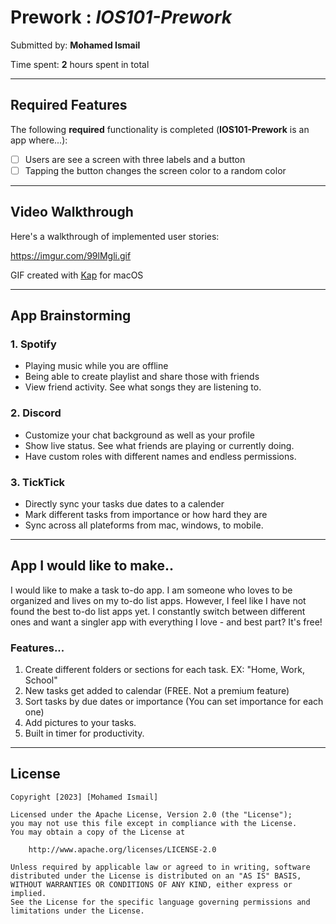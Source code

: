 # Prework : *IOS101-Prework*

Submitted by: **Mohamed Ismail**

Time spent: **2** hours spent in total

---
## Required Features

The following **required** functionality is completed (**IOS101-Prework** is an app where...):

- [ ] Users are see a screen with three labels and a button
- [ ] Tapping the button changes the screen color to a random color
 ---
## Video Walkthrough

Here's a walkthrough of implemented user stories:

https://imgur.com/99lMgli.gif

GIF created with [Kap](https://getkap.co/) for macOS

---
## App Brainstorming 
### 1. Spotify
- Playing music while you are offline 
- Being able to create playlist and share those with friends
- View friend activity. See what songs they are listening to. 
### 2. Discord
- Customize your chat background as well as your profile
- Show live status. See what friends are playing or currently doing. 
- Have custom roles with different names and endless permissions.
### 3. TickTick
- Directly sync your tasks due dates to a calender 
- Mark different tasks from importance or how hard they are
- Sync across all plateforms from mac, windows, to mobile.
---
## App I would like to make..
I would like to make a task to-do app. I am someone who loves to be organized and lives on my to-do list apps. However, I feel like I have not found the best to-do list apps yet. I constantly switch between different ones and want a singler app with everything I love - and best part? It's free!
### Features...
1. Create different folders or sections for each task. EX: "Home, Work, School"
2. New tasks get added to calendar (FREE. Not a premium feature)
3. Sort tasks by due dates or importance (You can set importance for each one)
4. Add pictures to your tasks. 
5. Built in timer for productivity. 
---



## License

    Copyright [2023] [Mohamed Ismail]

    Licensed under the Apache License, Version 2.0 (the "License");
    you may not use this file except in compliance with the License.
    You may obtain a copy of the License at

        http://www.apache.org/licenses/LICENSE-2.0

    Unless required by applicable law or agreed to in writing, software
    distributed under the License is distributed on an "AS IS" BASIS,
    WITHOUT WARRANTIES OR CONDITIONS OF ANY KIND, either express or implied.
    See the License for the specific language governing permissions and
    limitations under the License.

